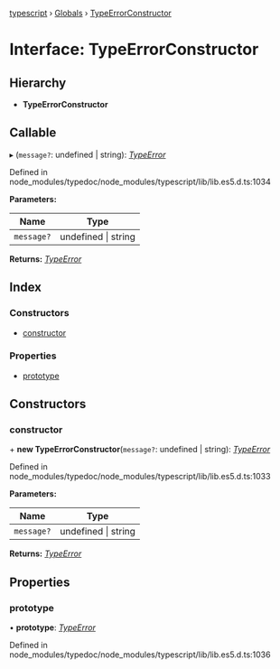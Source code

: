 [typescript](../README.md) › [Globals](../globals.md) › [TypeErrorConstructor](typeerrorconstructor.md)

# Interface: TypeErrorConstructor

## Hierarchy

* **TypeErrorConstructor**

## Callable

▸ (`message?`: undefined | string): *[TypeError](typeerror.md)*

Defined in node_modules/typedoc/node_modules/typescript/lib/lib.es5.d.ts:1034

**Parameters:**

Name | Type |
------ | ------ |
`message?` | undefined &#124; string |

**Returns:** *[TypeError](typeerror.md)*

## Index

### Constructors

* [constructor](typeerrorconstructor.md#constructor)

### Properties

* [prototype](typeerrorconstructor.md#prototype)

## Constructors

###  constructor

\+ **new TypeErrorConstructor**(`message?`: undefined | string): *[TypeError](typeerror.md)*

Defined in node_modules/typedoc/node_modules/typescript/lib/lib.es5.d.ts:1033

**Parameters:**

Name | Type |
------ | ------ |
`message?` | undefined &#124; string |

**Returns:** *[TypeError](typeerror.md)*

## Properties

###  prototype

• **prototype**: *[TypeError](typeerror.md)*

Defined in node_modules/typedoc/node_modules/typescript/lib/lib.es5.d.ts:1036

